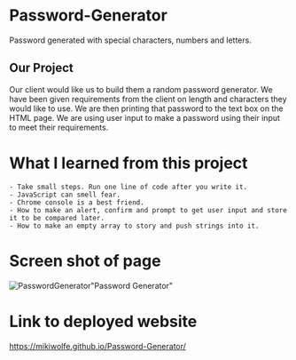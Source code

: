 # Password-Generator
Password generated with special characters, numbers and letters.  

## Our Project 
Our client would like us to build them a random password generator.  We have been given requirements from the client on length and characters they would like to use. We are then printing that password to the text box on the HTML page.  We are using user input to make a password using their input to meet their requirements. 


# What I learned from this project 

    - Take small steps. Run one line of code after you write it. 
    - JavaScript can smell fear. 
    - Chrome console is a best friend.
    - How to make an alert, confirm and prompt to get user input and store it to be compared later.  
    - How to make an empty array to story and push strings into it.  

    
# Screen shot of page
![PasswordGenerator](https://mikiwolfe.github.io/Password-Generator/)"Password Generator"

# Link to deployed website 
https://mikiwolfe.github.io/Password-Generator/
